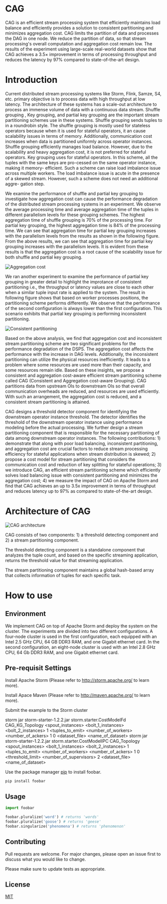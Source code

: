 # CAG
CAG is an efficient stream processing system that efficiently maintains load balance and efficiently provides a solution to consistent partitioning and minimizes aggregation cost. CAG limits the partition of data and processes the DAG in one node. We reduce the partition of data, so that stream processing's overall computation and aggregation cost remain low. The results of the experiment using large-scale real-world datasets show that CAG achieves a 3.5× improvement in terms of processing throughput and reduces the latency by 97% compared to state-of-the-art design. 

# Introduction
Current distributed stream processing systems like Storm, Flink, Samze, S4, etc. primary objective is to process data with high throughput at low latency. The architecture of these systems has a scale-out architecture to process an immense volume of data with a continuous data stream. Shuffle grouping , Key grouping, and partial key grouping are the important stream partitioning schemes use in these systems. Shuffle grouping sends tuples to  in a roundrobin style. The shuffle grouping is mostly used for stateless operators because when it is used for stateful operators, it an cause scalability issues in terms of memory. Additionally, communication cost increases when data is partitioned uniformly across operator instances. Shuffle grouping efficiently manages load balance. However, due to the scalability and heavy aggregation cost, it is not preferred for stateful operators. Key grouping uses for stateful operators. In this scheme, all the tuples with the same keys are pro-cessed on the same operator instance, making it memory- efficient. Such a scheme can raise load imbalance issue across multiple workers. The load imbalance issue is acute in the presence of a skewed stream. However, such a scheme does not need an additional aggre- gation step. 

We examine the performance of shuffle and partial key grouping to investigate how aggregation cost can cause the performance degradation of the distributed stream processing systems in an experiment. We observe the average processing time and average aggregation time of the tuples in different parallelism levels for these grouping schemes. The highest aggregation time of shuffle grouping is 70% of the processing time. For partial key grouping, the highest aggregation time is 84% of the processing time. We can see that aggregation time for partial key grouping increases with the parallelism levels from the results as shown in the following figure. From the above results, we can see that aggregation time for partial key grouping increases with the parallelism levels. It is evident from these results is that the aggregation cost is a root cause of the scalability issue for both shuffle and partial key grouping.

![Aggregation cost](https://github.com/mudassar66/CAG/blob/main/images/aggregation_cost.png?raw=true)

We ran another experiment to examine the performance of partial key grouping in greater detail to highlight the improtance of consistent partitioning i.e., the throughput or latency values are close to each other when a similar tuple input rate is applied to the system. The result in following figure shows that based on worker processes positions, the partitioning scheme performs differently. We observe that the performance of the second configuration is always lower than the first configuration. This scenario exhibits that partial key grouping is performing inconsistent partitioning.  

![Consistent partitioning](https://github.com/mudassar66/CAG/blob/main/images/consistency.png?raw=true)

Based on the above analysis, we find that aggregation cost and inconsistent stream partitioning scheme are two significant problems for the performance degradation of the DSPS. The aggregation cost affects the performance with the increase in DAG levels. Additionally, the inconsistent partitioning can utilize the physical resources inefficiently. It leads to a problem where some resources are used more than their capacity, and some resources remain idle.  Based on these insights, we propose a consistent and aggregation cost-aware efficient stream partitioning scheme called CAG (Consistent and Aggregation cost-aware Grouping). CAG partitions data from upstream OIs to downstream OIs so that overall communication overheads are reduced, and resources are used efficiently. With such an arrangement, the aggregation cost is reduced, and a consistent stream partitioning is attained.


CAG designs a threshold detector component for identifying the downstream operator instance threshold. The detector identifies the threshold of the downstream operator instance using performance modeling before the actual processing. We further design a stream partitioning component that is responsible for the necessary partitioning of data among downstream operator instances. The following contributions: 1) demonstrate that along with poor load balancing, inconsistent partitioning, and aggregation cost are crucial factors to reduce stream processing efficiency for stateful applications when stream distribution is skewed; 2) propose a cost model for stream partitioning that considers the communication cost and reduction of key splitting for stateful operations; 3) we introduce CAG, an efficient stream partitioning scheme which efficiently solves load balancing issue with consistent partitioning and minimizes the aggregation cost; 4) we measure the impact of CAG on Apache Storm and find that CAG achieves an up to 3.5x improvement in terms of throughput and reduces latency up to 97% as compared to state-of-the-art design. 


# Architecture of CAG

![CAG architecture](https://github.com/mudassar66/CAG/blob/main/images/cag_main.png?raw=true)

CAG consists of two components: 1) a threshold detecting component and 2) a stream partitioning component. 

The threshold detecting component is a standalone component that analyzes the tuple count, and based on the specific streaming application, returns the threshold value for that streaming application. 

The stream partitioning component maintains a global hash-based array that collects information of tuples for each specific task. 

# How to use

## Environment
We implement CAG on top of Apache Storm and deploy the system on the cluster. The experiments are divided into two different configurations. A four-node cluster is used in the first configuration, each equipped with an Intel 2.5 GHz CPU, 64 GB DDR3 RAM,  and one Gigabit ethernet card. In the second configuration, an eight-node cluster is used with an Intel 2.8 GHz CPU, 64 Gb DDR3 RAM, and one Gigabit ethernet card. 

## Pre-requisit Settings

Install Apache Storm (Please refer to http://storm.apache.org/ to learn more).

Install Apace Maven (Please refer to http://maven.apache.org/ to learn more).

Submit the example to the Storm cluster

storm jar storm-starter-1.2.2.jar storm.starter.CostModelFd CAG_KG_Topology <spout_instances> <bolt_1_instances> <bolt_2_instances> 1 <tuples_to_emit> <number_of_workers>
 <number_of_ackers> 1 0 <dataset_file> <name_of_dataset> 
storm jar storm-starter-1.2.2.jar storm.starter.CostModelIPC CAG_Topology <spout_instances> <bolt_1_instances> <bolt_2_instances> 1 <tuples_to_emit> <number_of_workers> <number_of_ackers> 1 0 <threshold_limit> <number_of_supervisors> 2 <dataset_file> <name_of_dataset>



Use the package manager [pip](https://pip.pypa.io/en/stable/) to install foobar.

```bash
pip install foobar
```

## Usage


```python
import foobar

foobar.pluralize('word') # returns 'words'
foobar.pluralize('goose') # returns 'geese'
foobar.singularize('phenomena') # returns 'phenomenon'
```

## Contributing
Pull requests are welcome. For major changes, please open an issue first to discuss what you would like to change.

Please make sure to update tests as appropriate.

## License
[MIT](https://choosealicense.com/licenses/mit/)
